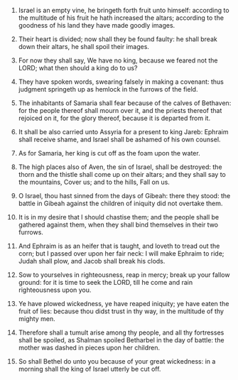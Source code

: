 1. Israel is an empty vine, he bringeth forth fruit unto himself:
according to the multitude of his fruit he hath increased the altars;
according to the goodness of his land they have made goodly images.

2. Their heart is divided; now shall they be found faulty: he shall
break down their altars, he shall spoil their images.

3. For now they shall say, We have no king, because we feared not
the LORD; what then should a king do to us?

4. They have spoken
words, swearing falsely in making a covenant: thus judgment springeth
up as hemlock in the furrows of the field.

5. The inhabitants of Samaria shall fear because of the calves of
Bethaven: for the people thereof shall mourn over it, and the priests
thereof that rejoiced on it, for the glory thereof, because it is
departed from it.

6. It shall be also carried unto Assyria for a present to king
Jareb: Ephraim shall receive shame, and Israel shall be ashamed of his
own counsel.

7. As for Samaria, her king is cut off as the foam upon the water.

8. The high places also of Aven, the sin of Israel, shall be
destroyed: the thorn and the thistle shall come up on their altars;
and they shall say to the mountains, Cover us; and to the hills, Fall
on us.

9. O Israel, thou hast sinned from the days of Gibeah: there they
stood: the battle in Gibeah against the children of iniquity did not
overtake them.

10. It is in my desire that I should chastise them; and the people
shall be gathered against them, when they shall bind themselves in
their two furrows.

11. And Ephraim is as an heifer that is taught, and loveth to tread
out the corn; but I passed over upon her fair neck: I will make
Ephraim to ride; Judah shall plow, and Jacob shall break his clods.

12. Sow to yourselves in righteousness, reap in mercy; break up your
fallow ground: for it is time to seek the LORD, till he come and rain
righteousness upon you.

13. Ye have plowed wickedness, ye have reaped iniquity; ye have
eaten the fruit of lies: because thou didst trust in thy way, in the
multitude of thy mighty men.

14. Therefore shall a tumult arise among thy people, and all thy
fortresses shall be spoiled, as Shalman spoiled Betharbel in the day
of battle: the mother was dashed in pieces upon her children.

15. So shall Bethel do unto you because of your great wickedness: in
a morning shall the king of Israel utterly be cut off.